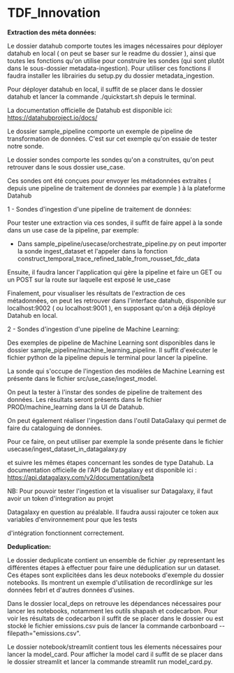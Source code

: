 # TDF_Innovation


**Extraction des méta données:**

Le dossier datahub comporte toutes les images nécessaires pour déployer datahub en local ( on peut se baser sur le readme du dossier ), ainsi que toutes les fonctions qu'on utilise pour construire les sondes (qui sont plutôt dans le sous-dossier metadata-ingestion). Pour utiliser ces fonctions il faudra installer les librairies du setup.py du dossier metadata_ingestion.

Pour déployer datahub en local, il suffit de se placer dans le dossier datahub et lancer la commande ./quickstart.sh depuis le terminal.

La documentation officielle de Datahub est disponible ici: https://datahubproject.io/docs/

Le dossier sample_pipeline comporte un exemple de pipeline de transformation de données. C'est sur cet exemple qu'on essaie de tester notre sonde.

Le dossier sondes comporte les sondes qu'on a construites, qu'on peut retrouver dans le sous dossier use_case.

Ces sondes ont été conçues pour envoyer les métadonnées extraites ( depuis une pipeline de traitement de données par exemple ) à la plateforme Datahub

1 - Sondes d'ingestion d'une pipeline de traitement de données:

Pour tester une extraction via ces sondes, il suffit de faire appel à la sonde dans un use case de la pipeline, par exemple:

* Dans sample_pipeline/usecase/orchestrate_pipeline.py on peut importer la sonde ingest_dataset et l'appeler dans la fonction construct_temporal_trace_refined_table_from_rousset_fdc_data

Ensuite, il faudra lancer l'application qui gère la pipeline et faire un GET ou un POST sur la route sur laquelle est exposé le use_case

Finalement, pour visualiser les résultats de l'extraction de ces métadonnées, on peut les retrouver dans l'interface datahub, disponible sur localhost:9002 ( ou localhost:9001 ), en supposant qu'on a déjà déployé Datahub en local.

2 - Sondes d'ingestion d'une pipeline de Machine Learning:

Des exemples de pipeline de Machine Learning sont disponibles dans le dossier sample_pipeline/machine_learning_pipeline. Il suffit d'exécuter le fichier python de la pipeline depuis le terminal pour lancer la pipeline.

La sonde qui s'occupe de l'ingestion des modèles de Machine Learning est présente dans le fichier src/use_case/ingest_model.

On peut la tester à l'instar des sondes de pipeline de traitement des données. Les résultats seront présents dans le fichier PROD/machine_learning dans la UI de Datahub.

On peut également réaliser l'ingestion dans l'outil DataGalaxy qui permet de faire du cataloguing de données.

Pour ce faire, on peut utiliser par exemple la sonde présente dans le fichier usecase/ingest_dataset_in_datagalaxy.py
 
et suivre les mêmes étapes concernant les sondes de type Datahub. La documentation officielle de l'API de Datagalaxy est disponible ici : https://api.datagalaxy.com/v2/documentation/beta

NB: Pour pouvoir tester l'ingestion et la visualiser sur Datagalaxy, il faut avoir un token d'integration au projet

Datagalaxy en question au préalable. Il faudra aussi rajouter ce token aux variables d'environnement pour que les tests

d'intégration fonctionnent correctement.


**Deduplication:**

Le dossier deduplicate contient un ensemble de fichier .py representant les différentes étapes à effectuer pour faire une déduplication sur un dataset. Ces étapes sont explicitées dans les deux notebooks d'exemple du dossier notebooks. Ils montrent un exemple d'utilisation de recordlinkge sur les données febrl et d'autres données d'usines.

Dans le dossier local_deps on retrouve les dépendances nécessaires pour lancer les notebooks, notamment les outils shapash et codecarbon. Pour voir les résultats de codecarbon il suffit de se placer dans le dossier ou est stocké le fichier emissions.csv puis de lancer la commande carbonboard --filepath="emissions.csv".

Le dossier notebook/streamlit contient tous les élements nécessaires pour lancer la model_card. Pour afficher la model card il suffit de se placer dans le dossier streamlit et lancer la commande streamlit run model_card.py.
